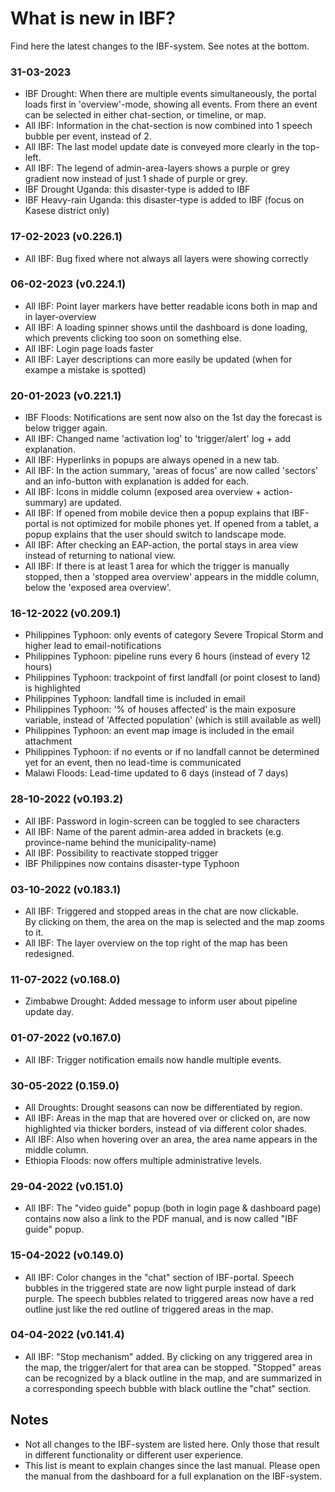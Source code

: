 # What is new in IBF?

Find here the latest changes to the IBF-system. See notes at the bottom.

### 31-03-2023

- IBF Drought: When there are multiple events simultaneously, the portal loads first in 'overview'-mode, showing all events. From there an event can be selected in either chat-section, or timeline, or map.
- All IBF: Information in the chat-section is now combined into 1 speech bubble per event, instead of 2.
- All IBF: The last model update date is conveyed more clearly in the top-left.
- All IBF: The legend of admin-area-layers shows a purple or grey gradient now instead of just 1 shade of purple or grey.
- IBF Drought Uganda: this disaster-type is added to IBF
- IBF Heavy-rain Uganda: this disaster-type is added to IBF (focus on Kasese district only)

### 17-02-2023 (v0.226.1)

- All IBF: Bug fixed where not always all layers were showing correctly

### 06-02-2023 (v0.224.1)

- All IBF: Point layer markers have better readable icons both in map and in layer-overview
- All IBF: A loading spinner shows until the dashboard is done loading, which prevents clicking too soon on something else.
- All IBF: Login page loads faster
- All IBF: Layer descriptions can more easily be updated (when for exampe a mistake is spotted)

### 20-01-2023 (v0.221.1)

- IBF Floods: Notifications are sent now also on the 1st day the forecast is below trigger again.
- All IBF: Changed name 'activation log' to 'trigger/alert' log + add explanation.
- All IBF: Hyperlinks in popups are always opened in a new tab.
- All IBF: In the action summary, 'areas of focus' are now called 'sectors' and an info-button with explanation is added for each.
- All IBF: Icons in middle column (exposed area overview + action-summary) are updated.
- All IBF: If opened from mobile device then a popup explains that IBF-portal is not optimized for mobile phones yet. If opened from a tablet, a popup explains that the user should switch to landscape mode.
- All IBF: After checking an EAP-action, the portal stays in area view instead of returning to national view.
- All IBF: If there is at least 1 area for which the trigger is manually stopped, then a 'stopped area overview' appears in the middle column, below the 'exposed area overview'.

### 16-12-2022 (v0.209.1)

- Philippines Typhoon: only events of category Severe Tropical Storm and higher lead to email-notifications
- Philippines Typhoon: pipeline runs every 6 hours (instead of every 12 hours)
- Philippines Typhoon: trackpoint of first landfall (or point closest to land) is highlighted
- Philippines Typhoon: landfall time is included in email
- Philippines Typhoon: '% of houses affected' is the main exposure variable, instead of 'Affected population' (which is still available as well)
- Philippines Typhoon: an event map image is included in the email attachment
- Philippines Typhoon: if no events or if no landfall cannot be determined yet for an event, then no lead-time is communicated
- Malawi Floods: Lead-time updated to 6 days (instead of 7 days)

### 28-10-2022 (v0.193.2)

- All IBF: Password in login-screen can be toggled to see characters
- All IBF: Name of the parent admin-area added in brackets (e.g. province-name behind the municipality-name)
- All IBF: Possibility to reactivate stopped trigger
- IBF Philippines now contains disaster-type Typhoon

### 03-10-2022 (v0.183.1)

- All IBF: Triggered and stopped areas in the chat are now clickable.\
  By clicking on them, the area on the map is selected and the map zooms to it.
- All IBF: The layer overview on the top right of the map has been redesigned.

### 11-07-2022 (v0.168.0)

- Zimbabwe Drought: Added message to inform user about pipeline update day.

### 01-07-2022 (v0.167.0)

- All IBF: Trigger notification emails now handle multiple events.

### 30-05-2022 (0.159.0)

- All Droughts: Drought seasons can now be differentiated by region.
- All IBF: Areas in the map that are hovered over or clicked on, are now highlighted via thicker borders, instead of via different color shades.
- All IBF: Also when hovering over an area, the area name appears in the middle column.
- Ethiopia Floods: now offers multiple administrative levels.

### 29-04-2022 (v0.151.0)

- All IBF: The "video guide" popup (both in login page & dashboard page) contains now also a link to the PDF manual, and is now called "IBF guide" popup.

### 15-04-2022 (v0.149.0)

- All IBF: Color changes in the "chat" section of IBF-portal. Speech bubbles in the triggered state are now light purple instead of dark purple. The speech bubbles related to triggered areas now have a red outline just like the red outline of triggered areas in the map.

### 04-04-2022 (v0.141.4)

- All IBF: "Stop mechanism" added. By clicking on any triggered area in the map, the trigger/alert for that area can be stopped. "Stopped" areas can be recognized by a black outline in the map, and are summarized in a corresponding speech bubble with black outline the "chat" section.

## Notes

- Not all changes to the IBF-system are listed here. Only those that result in different functionality or different user experience.
- This list is meant to explain changes since the last manual. Please open the manual from the dashboard for a full explanation on the IBF-system.

